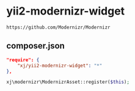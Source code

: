# yii2-modernizr-widget
```
https://github.com/Modernizr/Modernizr
```

composer.json
-----
```json
"require": {
    "xj/yii2-modernizr-widget": "*"
},
```

```php
xj\modernizr\ModernizrAsset::register($this);
```
